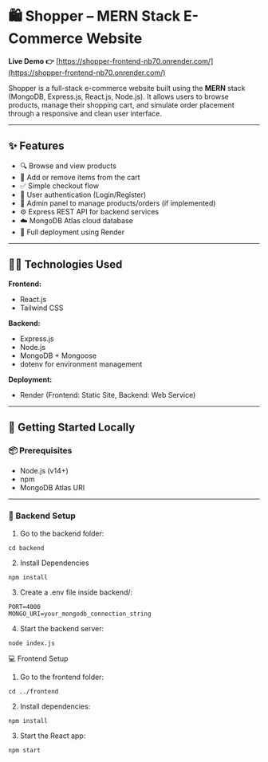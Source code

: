 # 🛍️ Shopper – MERN Stack E-Commerce Website

**Live Demo 👉** [https://shopper-frontend-nb70.onrender.com/](https://shopper-frontend-nb70.onrender.com/)

Shopper is a full-stack e-commerce website built using the **MERN** stack (MongoDB, Express.js, React.js, Node.js). It allows users to browse products, manage their shopping cart, and simulate order placement through a responsive and clean user interface.

---

## ✨ Features

- 🔍 Browse and view products
- 🛒 Add or remove items from the cart
- ✅ Simple checkout flow
- 🔐 User authentication (Login/Register)
- 🧑 Admin panel to manage products/orders (if implemented)
- ⚙️ Express REST API for backend services
- ☁️ MongoDB Atlas cloud database
- 🚀 Full deployment using Render

---

## 🧑‍💻 Technologies Used

**Frontend:**

- React.js
- Tailwind CSS

**Backend:**

- Express.js
- Node.js
- MongoDB + Mongoose
- dotenv for environment management

**Deployment:**

- Render (Frontend: Static Site, Backend: Web Service)

---

## 🚀 Getting Started Locally

### 📦 Prerequisites

- Node.js (v14+)
- npm
- MongoDB Atlas URI

---

### 🔧 Backend Setup

1. Go to the backend folder:

```
cd backend
```

2. Install Dependencies

```
npm install
```

3. Create a .env file inside backend/:

```
PORT=4000
MONGO_URI=your_mongodb_connection_string
```

4. Start the backend server:

```
node index.js
```

💻 Frontend Setup

1. Go to the frontend folder:

```
cd ../frontend
```

2. Install dependencies:

```
npm install
```

3. Start the React app:

```
npm start
```
